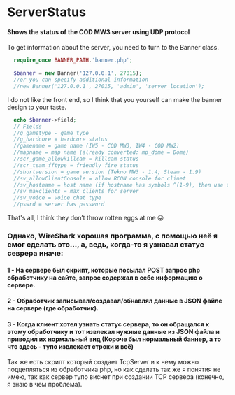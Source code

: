 # ServerStatus
#### Shows the status of the COD MW3 server using UDP protocol

To get information about the server, you need to turn to the Banner class.

```php
  require_once BANNER_PATH.'banner.php';
  
  $banner = new Banner('127.0.0.1', 27015);
  //or you can specify additional information
  //new Banner('127.0.0.1', 27015, 'admin', 'server_location');
```

I do not like the front end, so I think that you yourself can make the banner design to your taste.

```php
  echo $banner->field;
  // Fields
  //g_gametype - game type
  //g_hardcore = hardcore status
  //gamename = game name (IW5 - COD MW3, IW4 - COD MW2)
  //mapname = map name (already converted: mp_dome = Dome)
  //scr_game_allowkillcam = killcam status
  //scr_team_fftype = friendly fire status
  //shortversion = game version (Tekno MW3 - 1.4; Steam - 1.9)
  //sv_allowClientConsole = allow RCON console for clinet
  //sv_hostname = host name (if hostname has symbols ^(1-9), then use function $banner->color_text($banner->sv_hostname))
  //sv_maxclients = max clients for server
  //sv_voice = voice chat type
  //pswrd = server has password
```

That's all, I think they don’t throw rotten eggs at me :stuck_out_tongue_winking_eye:

### Однако, WireShark хорошая программа, с помощью неё я смог сделать это..., а, ведь, когда-то я узнавал статус севрера иначе:
#### 1 - На сервере был скрипт, которые посылал POST запрос php обработчику на сайте, запрос содержал в себе информацию о сервере.
#### 2 - Обработчик записывал/создавал/обнавлял данные в JSON файле на сервере (где обработчик).
#### 3 - Когда клиент хотел узнать статус сервера, то он обращался к этому обработчику и тот извлекал нужные данные из JSON файла и приводил их нормальный вид (Короче был нормальный баннер, а то что здесь - тупо извлекает строки и всё)

Так же есть скрипт который создает TcpServer и к нему можно  подцепляться из обработчика php, но как сделать так же я понятия не имею, так как сервер тупо виснет при создании TCP сервера (конечно, я знаю в чем проблема).
